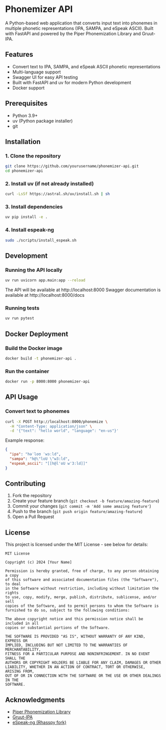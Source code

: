 # Phonemizer API

A Python-based web application that converts input text into phonemes in multiple phonetic representations (IPA, SAMPA, and eSpeak ASCII). Built with FastAPI and powered by the Piper Phonemization Library and Gruut-IPA.

## Features

- Convert text to IPA, SAMPA, and eSpeak ASCII phonetic representations
- Multi-language support
- Swagger UI for easy API testing
- Built with FastAPI and uv for modern Python development
- Docker support

## Prerequisites

- Python 3.9+
- uv (Python package installer)
- git

## Installation

### 1. Clone the repository

```bash
git clone https://github.com/yourusername/phonemizer-api.git
cd phonemizer-api
```

### 2. Install uv (if not already installed)

```bash
curl -LsSf https://astral.sh/uv/install.sh | sh
```

### 3. Install dependencies

```bash
uv pip install -e .
```

### 4. Install espeak-ng

```bash
sudo ./scripts/install_espeak.sh
```

## Development

### Running the API locally

```bash
uv run uvicorn app.main:app --reload
```

The API will be available at http://localhost:8000
Swagger documentation is available at http://localhost:8000/docs

### Running tests

```bash
uv run pytest
```

## Docker Deployment

### Build the Docker image

```bash
docker build -t phonemizer-api .
```

### Run the container

```bash
docker run -p 8000:8000 phonemizer-api
```

## API Usage

### Convert text to phonemes

```bash
curl -X POST http://localhost:8000/phonemize \
  -H "Content-Type: application/json" \
  -d '{"text": "hello world", "language": "en-us"}'
```

Example response:
```json
{
  "ipa": "həˈloʊ ˈwɜːld",
  "sampa": "h@\"loU \"w3:ld",
  "espeak_ascii": "[[h@l'oU w'3:ld]]"
}
```

## Contributing

1. Fork the repository
2. Create your feature branch (`git checkout -b feature/amazing-feature`)
3. Commit your changes (`git commit -m 'Add some amazing feature'`)
4. Push to the branch (`git push origin feature/amazing-feature`)
5. Open a Pull Request

## License

This project is licensed under the MIT License - see below for details:

```
MIT License

Copyright (c) 2024 [Your Name]

Permission is hereby granted, free of charge, to any person obtaining a copy
of this software and associated documentation files (the "Software"), to deal
in the Software without restriction, including without limitation the rights
to use, copy, modify, merge, publish, distribute, sublicense, and/or sell
copies of the Software, and to permit persons to whom the Software is
furnished to do so, subject to the following conditions:

The above copyright notice and this permission notice shall be included in all
copies or substantial portions of the Software.

THE SOFTWARE IS PROVIDED "AS IS", WITHOUT WARRANTY OF ANY KIND, EXPRESS OR
IMPLIED, INCLUDING BUT NOT LIMITED TO THE WARRANTIES OF MERCHANTABILITY,
FITNESS FOR A PARTICULAR PURPOSE AND NONINFRINGEMENT. IN NO EVENT SHALL THE
AUTHORS OR COPYRIGHT HOLDERS BE LIABLE FOR ANY CLAIM, DAMAGES OR OTHER
LIABILITY, WHETHER IN AN ACTION OF CONTRACT, TORT OR OTHERWISE, ARISING FROM,
OUT OF OR IN CONNECTION WITH THE SOFTWARE OR THE USE OR OTHER DEALINGS IN THE
SOFTWARE.
```

## Acknowledgments

- [Piper Phonemization Library](https://github.com/rhasspy/piper-phonemize)
- [Gruut-IPA](https://github.com/rhasspy/gruut-ipa)
- [eSpeak-ng (Rhasspy fork)](https://github.com/rhasspy/espeak-ng) 